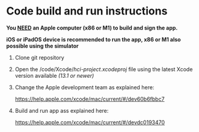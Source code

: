 # Code build and run instructions

**You <u>NEED</u> an Apple computer (x86 or M1) to build and sign the app.**

**iOS or iPadOS device is recommended to run the app, x86 or M1 also possible using the simulator**

1) Clone git repository

2) Open the /code/Xcode/*hci-project.xcodeproj* file using the latest Xcode version available *(13.1 or newer)*

3) Change the Apple development team as explained here: 

   https://help.apple.com/xcode/mac/current/#/dev60b6fbbc7

4) Build and run app ass explained here:

   https://help.apple.com/xcode/mac/current/#/devdc0193470



